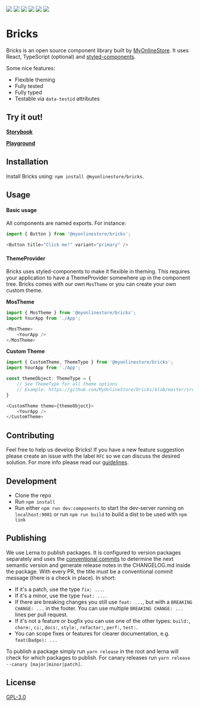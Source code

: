 [![](https://circleci.com/gh/MyOnlineStore/bricks/tree/master.svg?style=shield)](https://circleci.com/gh/MyOnlineStore/bricks/tree/master) [![](https://api.codeclimate.com/v1/badges/af815fd9f588fcf86d8f/test_coverage)](https://codeclimate.com/github/MyOnlineStore/bricks/test_coverage) [![](https://api.codeclimate.com/v1/badges/af815fd9f588fcf86d8f/maintainability)](https://codeclimate.com/github/MyOnlineStore/bricks/maintainability) [![](https://img.shields.io/badge/style-%F0%9F%92%85%20styled--components-orange.svg?colorB=daa357&colorA=db748e)](https://github.com/styled-components/styled-components) [![](https://badges.frapsoft.com/os/gpl/gpl.png?v=103)](https://opensource.org/licenses/GPL-3.0/) [![](https://img.shields.io/badge/code_style-prettier-ff69b4.svg?style=flat-square)](https://github.com/prettier/prettier)
# Bricks

Bricks is an open source component library built by [MyOnlineStore](https://www.myonlinestore.com). It uses React, TypeScript (optional) and [styled-components](https://www.styled-components.com/).

Some nice features:
- Flexible theming
- Fully tested
- Fully typed
- Testable via `data-testid` attributes

## Try it out!

[**Storybook**](https://myonlinestore.github.io/bricks)

[**Playground**](https://codesandbox.io/s/myonlinestorebricks-playground-pymwz)

## Installation

Install Bricks using: `npm install @myonlinestore/bricks`.

## Usage
#### Basic usage
All components are named exports. For instance:

```typescript
import { Button } from '@myonlinestore/bricks';

<Button title="Click me!" variant="primary" />
```

#### ThemeProvider

Bricks uses styled-components to make it flexible in theming. This requires your application to have a ThemeProvider somewhere up in the component tree. Bricks comes with our own `MosTheme` or you can create your own custom theme.

**MosTheme**
```typescript
import { MosTheme } from '@myonlinestore/bricks';
import YourApp from './App';

<MosTheme>
    <YourApp />
</MosTheme>
```
 
**Custom Theme**
```typescript
import { CustomTheme, ThemeType } from '@myonlinestore/bricks';
import YourApp from './App';

const themeObject: ThemeType = {
    // See ThemeType for all theme options
    // Example: https://github.com/MyOnlineStore/bricks/blob/master/src/themes/MosTheme/MosTheme.theme.ts
}

<CustomTheme theme={themeObject}>
    <YourApp />
</CustomTheme>
```

## Contributing

Feel free to help us develop Bricks! If you have a new feature suggestion please create an issue with the label `RFC` so we can discuss the desired solution. For more info please read our 
[guidelines](https://github.com/MyOnlineStore/bricks/blob/master/CONTRIBUTING.md).

## Development
- Clone the repo
- Run `npm install`
- Run either `npm run dev:components` to start the dev-server running on `localhost:9001` or run `npm run build` to build a dist 
to be used with `npm link`

## Publishing
We use Lerna to publish packages. It is configured to version packages separately and uses the [conventional commits](https://www.conventionalcommits.org/en/v1.0.0/) to determine the next semantic version and generate release notes in the CHANGELOG.md inside the package. With every PR, the title must be a conventional commit message (there is a check in place). In short:
- If it's a patch, use the type `fix: ...`.
- If it's a minor, use the type `feat: ...`.
- If there are breaking changes you still use `feat: ...`, but with a `BREAKING CHANGE: ...` in the footer. You can use multiple `BREAKING CHANGE: ...` lines per pull request.
- If it's not a feature or bugfix you can use one of the other types: `build:`, `chore:`, `ci:`, `docs:`, `style:`, `refactor:`, `perf:`, `test:`.
- You can scope fixes or features for clearer documentation, e.g. `feat(Badge): ...`

To publish a package simply run `yarn release` in the root and lerna will check for which packages to publish. For canary releases run `yarn release --canary [major|minor|patch]`.

## License

[GPL-3.0](https://opensource.org/licenses/GPL-3.0/)
